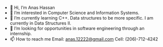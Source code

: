 - 👋 Hi, I’m Anas Hassan
- 👀 I’m interested in Computer Science and Information Systems.
- 🌱 I’m currently learning C++. Data structures to be more specific. I am currently in Data Structures II. 
- 💞️ I’m looking for opportunities in software engineering through an internship. 
- 📫 How to reach me
  Email: anas.12222@gmail.com
  Cell: (206)-712-4242

<!---
hassananas1/hassananas1 is a ✨ special ✨ repository because its `README.md` (this file) appears on your GitHub profile.
You can click the Preview link to take a look at your changes.
--->
